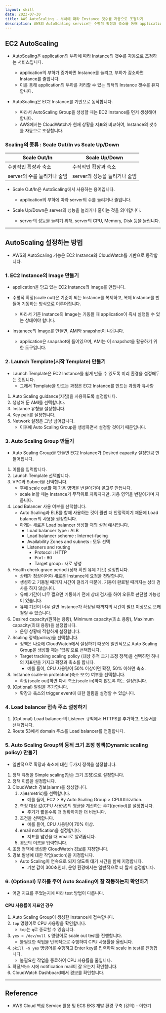 ```yaml
---
layout: skill
date: 2023-07-30
title: AWS AutoScaling - 부하에 따라 Instance 갯수를 자동으로 조정하기
description: AWS의 AutoScaling service는 수평적 확장과 축소를 통해 application의 부하(load)를 처리할 수 있는 정확한 수의 instance를 보유하도록 보장합니다.
---
```



## EC2 AutoScaling

- AutoScaling은 application의 부하에 따라 Instance의 갯수를 자동으로 조정하는 서비스입니다.
    - application의 부하가 증가하면 Instance를 늘리고, 부하가 감소하면 Instance를 줄입니다.
    - 이를 통해 application의 부하를 처리할 수 있는 최적의 Instance 갯수를 유지합니다.

- AutoScaling은 EC2 Instance를 기반으로 동작합니다.
    - 따라서 AutoScaling Group을 생성할 때는 EC2 Instance를 먼저 생성해야 합니다.
    - AWS에서는 CloudWatch가 현재 상황을 지표와 비교하여, Instance의 갯수를 자동으로 조정합니다.


### Scaling의 종류 : Scale Out/In vs Scale Up/Down

| Scale Out/In | Scale Up/Down |
| --- | --- |
| 수평적인 확장과 축소 | 수직적인 확장과 축소 |
| server의 수를 늘리거나 줄임 | server의 성능을 늘리거나 줄임 |

- Scale Out/In은 AutoScaling에서 사용하는 용어입니다.
    - application의 부하에 따라 server의 수를 늘리거나 줄입니다.

- Scale Up/Down은 server의 성능을 늘리거나 줄이는 것을 의미합니다.
    - server의 성능을 늘리기 위해, server의 CPU, Memory, Disk 등을 늘립니다.


---


## AutoScaling 설정하는 방법

- AWS의 AutoScaling 기능은 EC2 Instance와 CloudWatch를 기반으로 동작합니다.


### 1. EC2 Instance의 Image 만들기

- application을 담고 있는 EC2 Instance의 Image를 만듭니다.
- 수평적 확장(scale out)은 기준이 되는 Instance를 복제하고, 복제 Instance를 만들어 기동하는 방식으로 이루어집니다.
    - 따라서 기준 Instance의 Image는 기동될 때 application이 즉시 실행될 수 있는 상태여야 합니다.

- Instanece의 Image를 만들면, AMI와 snapshot이 나옵니다.
    - application은 snapshot에 들어있으며, AMI는 이 snapshot을 활용하기 위한 도구입니다.


### 2. Launch Template(시작 Template) 만들기

- Launch Template은 EC2 Instance를 쉽게 만들 수 있도록 미리 환경을 설정해두는 것입니다.
    - 그래서 Template을 만드는 과정은 EC2 Instance를 만드는 과정과 유사함

1. Auto Scaling guidance(지침)을 사용하도록 설정합니다.
2. 생성해 둔 AMI를 선택합니다.
3. Instance 유형을 설정합니다.
4. Key pair를 설정합니다.
5. Network 설정은 그냥 넘어갑니다.
    - 이후에 Auto Scaling Group을 생성하면서 설정할 것이기 때문입니다.


### 3. Auto Scaling Group 만들기

- Auto Scaling Group을 만들면 EC2 Instance가 Desired capacity 설정만큼 만들어집니다.

1. 이름을 입력합니다.
2. Launch Template 선택합니다.
3. VPC와 Subnet을 선택합니다.
    - 후에 scale out할 때 가용 영역을 번걸아가며 골고루 만듭니다.
    - scale in할 때는 Instance가 무작위로 지워지지만, 가용 영역을 번갈아가며 지웁니다.
4. Load Balancer 사용 여부를 선택합니다.
    - Auto Scaling과 ELB를 함께 사용하는 것이 훨씬 더 안정적이기 때문에 Load balancer의 사용을 권장합니다.
    - 아래는 새로운 Load balancer 생성할 때의 설정 예시입니다.
        - Load balancer type : ALB
        - Load balancer scheme : Internet-facing
        - Availability Zones and subnets : 모두 선택
        - Listeners and routing
            - Protocol : HTTP
            - Port : 80
            - Target group : 새로 생성
5. Health check grace period (상태 확인 유예 기간) 설정합니다.
    - 상태가 정상이어야 새로운 Instance에 요청을 전달합니다.
    - 생성하고 기동될 때까지 시간이 걸리기 때문에, 기동이 완료될 때까지는 상태 검사를 하지 않습니다.
    - 유예 기간이 너무 짧으면 기동하기 전에 상태 검사를 하여 오류로 판단할 가능성이 있습니다.
    - 유예 기간이 너무 길면 Instance가 확장될 때까지의 시간이 필요 이상으로 오래 걸릴 수 있습니다.
6. Desired capacity(원하는 용량), Minimum capacity(최소 용량), Maximum capacity(최대 용량)을 설정합니다.
    - 운영 상황에 적합하게 설정합니다.
7. Scaling 정책(policy)을 선택합니다.
    - 정책은 나중에 CloudWatch에서 설정하기 때문에 일반적으로 Auto Scaling Group을 생성할 때는 '없음'으로 선택합니다.
    - Target tracking scaling policy (대상 추적 크기 조정 정책)을 선택하면 하나의 지표만을 가지고 확장과 축소를 합니다.
        - 예를 들어, CPU 사용량이 50% 이상이면 확장, 50% 이하면 축소.
8. Instance scale-in protection(축소 보호) 여부를 선택합니다.
    - 확장(scale out)하면 다시 축소(scale in)하지 않도록 하는 설정입니다.
9. (Optional) 알림을 추가합니다.
    - 확장과 축소의 trigger event에 대한 알림을 설정할 수 있습니다.


### 4. Load balancer 접속 주소 설정하기

1. (Optional) Load balancer의 Listener 규칙에서 HTTPS를 추가하고, 인증서를 선택합니다.
2. Route 53에서 domain 주소를 Load balancer를 연결합니다.


### 5. Auto Scaling Group의 동적 크기 조정 정책(Dynamic scaling policy) 만들기

- 일반적으로 확장과 축소에 대한 두가지 정책을 설정합니다.

1. 정책 유형을 Simple scaling(단순 크기 조정)으로 설정합니다.
2. 정책 이름을 설정합니다.
3. CloudWatch 경보(alarm)를 생성합니다.
    1. 지표(metric)를 선택합니다.
        - 예를 들어, EC2 > By Auto Scaling Group > CPUUtilization.
    2. 측정 대상 값(CPU 사용량)의 평균을 계산하는 주기(period)를 설정합니다.
        - 주기가 짧을수록 더 정확하지만 더 비쌉니다.
    3. 조건을 선택합니다.
        - 예를 들어, CPU 사용량이 70% 이상.
    4. email notification을 설정합니다.
        - 지표를 넘었을 때 email로 알려줍니다.
    5. 경보의 이름을 입력합니다.
4. 조정 정책에 생성한 CloudWatch 경보를 지정합니다.
5. 경보 발생에 대한 작업(action)을 지정합니다.
    - Auto Scaling이 연속으로 되지 않도록 대기 시간을 함께 지정합니다.
        - 기본 값이 300초인데, 운영 환경에서는 일반적으로 더 짧게 설정합니다.


### 6. (Optional) 부하를 주어 Auto Scaling이 잘 작동하는지 확인하기

- 어떤 지표를 주었는지에 따라 test 방법이 다릅니다.

#### CPU 사용률이 지표인 경우

1. Auto Scaling Group이 생성한 Instance에 접속합니다.
2. `top` 명령어로 CPU 사용량을 확인합니다.
    - `top`는 `q`로 종료할 수 있습니다.
3. `yes > /dev/null &` 명령어로 scale out test를 진행합니다.
    - 불필요한 작업을 반복적으로 수행하여 CPU 사용률을 올립니다.
4. `pkill -9 yes` 명령어를 수행하고 Enter key를 입력하여 scale in test를 진행합니다.
    - 불필요한 작업을 종료하여 CPU 사용률을 줄입니다.
5. 확장/축소 시에 notification mail이 잘 오는지 확인합니다.
6. CloudWatch Dashboard에서 경보를 확인합니다.


---


## Reference

- AWS Cloud 핵심 Service 활용 및 ECS EKS 개발 환경 구축 (강의) - 이한기
